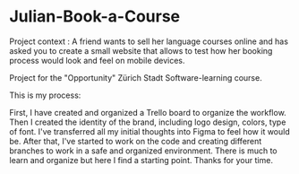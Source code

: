 # Julian-Book-a-Course

Project context : A friend wants to sell her language courses online and has asked you to create a small website that allows to test how her booking process would look and feel on mobile devices.

Project for the "Opportunity" Zürich Stadt Software-learning course.

This is my process:

First, I have created and organized a Trello board to organize the workflow.
Then I created the identity of the brand, including logo design, colors, type of font.
I've transferred all my initial thoughts into Figma to feel how it would be.
After that, I've started to work on the code and creating different branches to work in a safe and organized environment.
There is much to learn and organize but here I find a starting point.
Thanks for your time.
